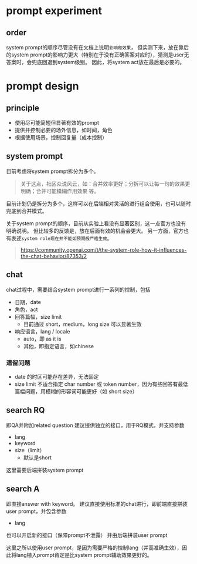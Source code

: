 
# prompt experiment
## order
system prompt的顺序尽管没有在文档上说明`影响和效果`，
但实测下来，放在靠后的system prompt的影响力更大（特别在于没有正确答案对应时），猜测是user无答案时，会兜底回退到system级别。
因此，将system act放在最后是必要的。

# prompt design
## principle
- 使用尽可能简短但显著有效的prompt
- 提供并控制必要的场外信息，如时间，角色
- 根据使用场景，控制回复量（成本控制）

## system prompt
目前考虑将system prompt拆分为多个。

> 关于这点，社区众说风云，如：合并效率更好；分拆可以让每一句的效果更明确；合并可能模糊作用效果 等。

目前计划仍是拆分为多个，这样可以在后端相对灵活的进行组合使用，也可以随时兜底到合并模式。

关于system prompt的顺序，目前从实验上看没有显著区别，这一点官方也没有明确说明。
但比较多的反馈是，放在后面有效的机会会更大。
另一方面，官方也有表述`system role现在并不能如预期般严格生效`。

> https://community.openai.com/t/the-system-role-how-it-influences-the-chat-behavior/87353/2

## chat
chat过程中，需要结合system prompt进行一系列的控制，包括
- 日期，date
- 角色，act
- 回答篇幅，size limit
  - 目前通过 short，medium，long size 可以显著生效
- 响应语言，lang / locale
  - auto，即 as it is
  - 其他，即指定语言，如chinese

### 遗留问题
- date 的时区可能存在差异，无法固定
- size limit 不适合指定 char number 或 token number，因为有些回答有最低篇幅问题，用模糊的形容词可能更好（如 short size）

## search RQ
即QA并附加related question
建议提供独立的接口，用于RQ模式，并支持参数
- lang
- keyword
- size（limit）
  - 默认是short

这里需要后端拼装system prompt

## search A
即直接answer with keyword。
建议直接使用标准的chat进行，即前端直接拼装user prompt，并包含参数
- lang

也可以开启新的接口（保障prompt不泄露）
并由后端拼装user prompt

这里之所以使用user prompt，是因为需要严格的控制lang（并高准确生效），因此将lang植入prompt肯定是比system prompt辅助效果更好的。